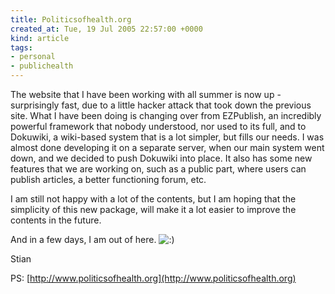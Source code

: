 ```yaml
---
title: Politicsofhealth.org
created_at: Tue, 19 Jul 2005 22:57:00 +0000
kind: article
tags:
- personal
- publichealth
---
```


The website that I have been working with all summer is now up -
surprisingly fast, due to a little hacker attack that took down the
previous site. What I have been doing is changing over from EZPublish,
an incredibly powerful framework that nobody understood, nor used to its
full, and to Dokuwiki, a wiki-based system that is a lot simpler, but
fills our needs. I was almost done developing it on a separate server,
when our main system went down, and we decided to push Dokuwiki into
place. It also has some new features that we are working on, such as a
public part, where users can publish articles, a better functioning
forum, etc.

I am still not happy with a lot of the contents, but I am hoping that
the simplicity of this new package, will make it a lot easier to improve
the contents in the future.

And in a few days, I am out of here.
![:)](http://reganmian.net/blog/wp-includes/images/smilies/icon_smile.gif)

Stian

PS: [http://www.politicsofhealth.org](http://www.politicsofhealth.org)
